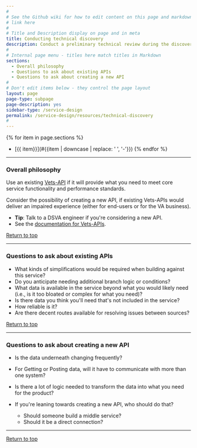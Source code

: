 ```yaml
---
#
# See the Github wiki for how to edit content on this page and markdown styles you can use:
# link here
#
# Title and Description display on page and in meta
title: Conducting technical discovery
description: Conduct a preliminary technical review during the discovery phase.
#
# Internal page menu - titles here match titles in Markdown
sections:
  - Overall philosophy
  - Questions to ask about existing APIs
  - Questions to ask about creating a new API
#
# Don't edit items below - they control the page layout
layout: page
page-type: subpage
page-description: yes
sidebar-type: /service-design
permalink: /service-design/resources/technical-discovery
#
---
```


{% for item in page.sections %}
* [{{ item}}](#{{item | downcase | replace: ' ', '-'}})
{% endfor %}

<hr>

### Overall philosophy

Use an existing <a title="Go to Vets-API" href="https://github.com/department-of-veterans-affairs/vets-api" target="_blank">Vets-API</a> if it will provide what you need to meet core service functionality and performance standards.

Consider the possibility of creating a new API, if existing Vets-APIs would deliver an impaired experience (either for end-users or for the VA business).

* **Tip**: Talk to a DSVA engineer if you're considering a new API.
* See the <a title="" href="https://department-of-veterans-affairs.github.io/va-digital-services-platform-docs/docs/vets-developer-docs/vets-api/vets-api-readme.html" target="_blank">documentation for Vets-APIs</a>.

<a href="#">Return to top</a>

<hr>


### Questions to ask about existing APIs
* What kinds of simplifications would​ be​ required when building against this service?
* Do you anticipate needing additional branch logic or conditions?
* What data is available in the service beyond what you would likely need (i.e., is it too bloated or complex for what you need)?
* Is there data you think you'll need that's not included in the service?
* How reliable is it?
* Are there decent routes available for resolving issues between sources?

<a href="#">Return to top</a>

<hr>


### Questions to ask about creating a new API
* Is the data underneath changing frequently?
* For Getting or Posting data, will it have to communicate with more than one system?
* Is there a lot of logic needed to transform the data into what you need for the product?

* If you're leaning towards creating a new API, who should do that?
  * Should someone build a middle service?
  * Should it be a direct connection?


<hr>

<a href="#">Return to top</a>
